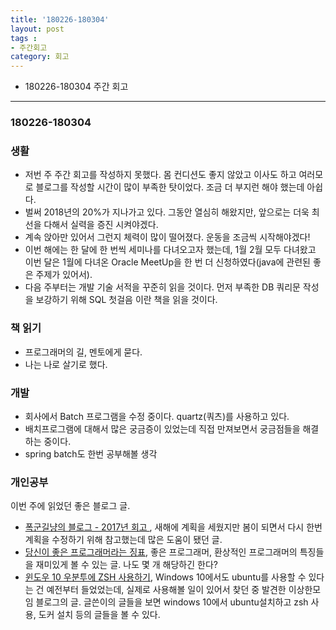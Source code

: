 ```yaml
---
title: '180226-180304'  
layout: post  
tags :  
- 주간회고
category: 회고
---
```


- 180226-180304 주간 회고

---

### 180226-180304

### 생활
  - 저번 주 주간 회고를 작성하지 못했다. 몸 컨디션도 좋지 않았고 이사도 하고 여러모로 블로그를 작성할 시간이 많이 부족한 탓이었다. 조금 더 부지런 해야 했는데 아쉽다.
  - 벌써 2018년의 20%가 지나가고 있다. 그동안 열심히 해왔지만, 앞으로는 더욱 최선을 다해서 실력을 증진 시켜야겠다.
  - 계속 앉아만 있어서 그런지 체력이 많이 떨어졌다. 운동을 조금씩 시작해야겠다!
  - 이번 해에는 한 달에 한 번씩 세미나를 다녀오고자 했는데, 1월 2월 모두 다녀왔고 이번 달은 1월에 다녀온 Oracle MeetUp을 한 번 더 신청하였다(java에 관련된 좋은 주제가 있어서).
  - 다음 주부터는 개발 기술 서적을 꾸준히 읽을 것이다. 먼저 부족한 DB 쿼리문 작성을 보강하기 위해 SQL 첫걸음 이란 책을 읽을 것이다.

### 책 읽기
  - 프로그래머의 길, 멘토에게 묻다.
  - 나는 나로 살기로 했다.

### 개발
  - 회사에서 Batch 프로그램을 수정 중이다. quartz(쿼츠)를 사용하고 있다.
  - 배치프로그램에 대해서 많은 궁금증이 있었는데 직접 만져보면서 궁금점들을 해결 하는 중이다.
  - spring batch도 한번 공부해볼 생각

### 개인공부
  이번 주에 읽었던 좋은 블로그 글.
  - [폭군길냥의 블로그 - 2017년 회고 ](https://hue9010.github.io/til/2017%EB%85%84%EC%9D%84-%ED%9A%8C%EA%B3%A0%ED%95%98%EB%A9%B0/) , 새해에 계획을 세웠지만 봄이 되면서 다시 한번 계획을 수정하기 위해 참고했는데 많은 도움이 됐던 글.
  - [당신이 좋은 프로그래머라는 징표](http://jhrogue.blogspot.kr/2012/06/b.html), 좋은 프로그래머, 환상적인 프로그래머의 특징들을 재미있게 볼 수 있는 글. 나도 몇 개 해당하긴 한다?
  - [윈도우 10 우분투에 ZSH 사용하기](http://blog.weirdx.io/post/52699), Windows 10에서도 ubuntu를 사용할 수 있다는 건 예전부터 들었었는데, 실제로 사용해볼 일이 있어서 찾던 중 발견한 이상한모임 블로그의 글. 글쓴이의 글들을 보면 windows 10에서 ubuntu설치하고 zsh 사용, 도커 설치 등의 글들을 볼 수 있다.
